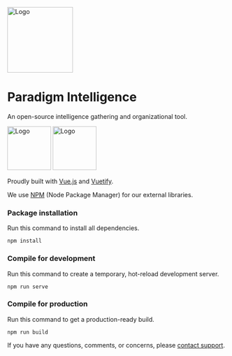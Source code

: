 [<img src="https://www.theparadigmdev.com/relay/img/paradigm.png" alt="Logo" width="150" height="150"></img>](https://www.theparadigmdev.com/)

# Paradigm Intelligence

An open-source intelligence gathering and organizational tool.

<img src="https://upload.wikimedia.org/wikipedia/commons/thumb/9/95/Vue.js_Logo_2.svg/1200px-Vue.js_Logo_2.svg.png" alt="Logo" width="100" height="100"></img>
<img src="https://seeklogo.com/images/V/vuetify-logo-3BCF73C928-seeklogo.com.png" alt="Logo" width="100" height="100"></img>

Proudly built with [Vue.js](https://vuejs.org/) and [Vuetify](https://vuetifyjs.com).

We use [NPM](https://npmjs.org/) (Node Package Manager) for our external libraries.

### Package installation

Run this command to install all dependencies.

```
npm install
```

### Compile for development

Run this command to create a temporary, hot-reload development server.

```
npm run serve
```

### Compile for production

Run this command to get a production-ready build.

```
npm run build
```

If you have any questions, comments, or concerns, please [contact support](mailto:paradigmdevelop@gmail.com).
